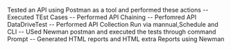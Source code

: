 Tested an API using Postman as a tool and performed these actions
-- Executed TEst Cases
-- Performed API Chaining
-- Perfomred API DataDriveTest
-- Performed API Collection Run via mannual,Schedule and CLI
-- USed Newman postman and executed the tests through command Prompt
-- Generated HTML reports and HTML extra Reports using Newman
